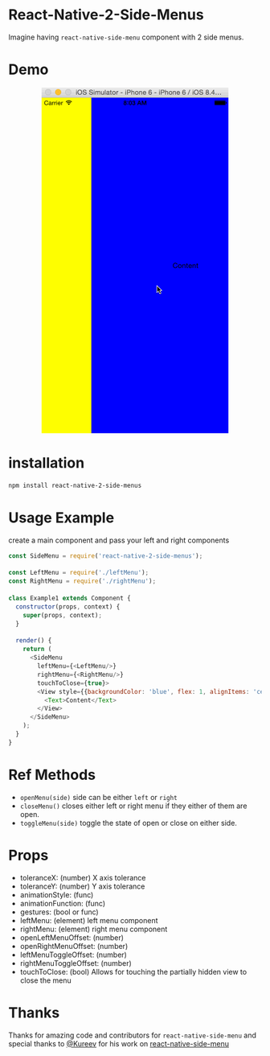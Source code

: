 # React-Native-2-Side-Menus

Imagine having `react-native-side-menu` component with 2 side menus.


# Demo
<p align="center">
    <img src ="https://raw.githubusercontent.com/alinz/react-native-2-side-menus/master/demo.gif" />
</p>

# installation

```bash
npm install react-native-2-side-menus
```

# Usage Example

create a main component and pass your left and right components

```js
const SideMenu = require('react-native-2-side-menus');

const LeftMenu = require('./leftMenu');
const RightMenu = require('./rightMenu');

class Example1 extends Component {
  constructor(props, context) {
    super(props, context);
  }

  render() {
    return (
      <SideMenu
        leftMenu={<LeftMenu/>}
        rightMenu={<RightMenu/>}
        touchToClose={true}>
        <View style={{backgroundColor: 'blue', flex: 1, alignItems: 'center', justifyContent: 'center'}}>
          <Text>Content</Text>
        </View>
      </SideMenu>
    );
  }
}
```

# Ref Methods

- `openMenu(side)` side can be either `left` or `right`
- `closeMenu()` closes either left or right menu if they either of them are open.
- `toggleMenu(side)` toggle the state of open or close on either side.

# Props

- toleranceX: (number) X axis tolerance
- toleranceY: (number) Y axis tolerance
- animationStyle: (func)
- animationFunction: (func)
- gestures: (bool or func)
- leftMenu: (element) left menu component
- rightMenu: (element) right menu component
- openLeftMenuOffset: (number)
- openRightMenuOffset: (number)
- leftMenuToggleOffset: (number)
- rightMenuToggleOffset: (number)
- touchToClose: (bool) Allows for touching the partially hidden view to close the menu

# Thanks

Thanks for amazing code and contributors for `react-native-side-menu` and special thanks to [@Kureev](https://github.com/Kureev) for his work on [react-native-side-menu](https://github.com/Kureev/react-native-side-menu)
